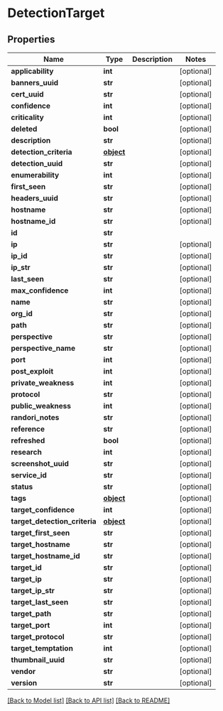 # DetectionTarget

## Properties
Name | Type | Description | Notes
------------ | ------------- | ------------- | -------------
**applicability** | **int** |  | [optional] 
**banners_uuid** | **str** |  | [optional] 
**cert_uuid** | **str** |  | [optional] 
**confidence** | **int** |  | [optional] 
**criticality** | **int** |  | [optional] 
**deleted** | **bool** |  | [optional] 
**description** | **str** |  | [optional] 
**detection_criteria** | [**object**](.md) |  | [optional] 
**detection_uuid** | **str** |  | [optional] 
**enumerability** | **int** |  | [optional] 
**first_seen** | **str** |  | [optional] 
**headers_uuid** | **str** |  | [optional] 
**hostname** | **str** |  | [optional] 
**hostname_id** | **str** |  | [optional] 
**id** | **str** |  | 
**ip** | **str** |  | [optional] 
**ip_id** | **str** |  | [optional] 
**ip_str** | **str** |  | [optional] 
**last_seen** | **str** |  | [optional] 
**max_confidence** | **int** |  | [optional] 
**name** | **str** |  | [optional] 
**org_id** | **str** |  | [optional] 
**path** | **str** |  | [optional] 
**perspective** | **str** |  | [optional] 
**perspective_name** | **str** |  | [optional] 
**port** | **int** |  | [optional] 
**post_exploit** | **int** |  | [optional] 
**private_weakness** | **int** |  | [optional] 
**protocol** | **str** |  | [optional] 
**public_weakness** | **int** |  | [optional] 
**randori_notes** | **str** |  | [optional] 
**reference** | **str** |  | [optional] 
**refreshed** | **bool** |  | [optional] 
**research** | **int** |  | [optional] 
**screenshot_uuid** | **str** |  | [optional] 
**service_id** | **str** |  | [optional] 
**status** | **str** |  | [optional] 
**tags** | [**object**](.md) |  | [optional] 
**target_confidence** | **int** |  | [optional] 
**target_detection_criteria** | [**object**](.md) |  | [optional] 
**target_first_seen** | **str** |  | [optional] 
**target_hostname** | **str** |  | [optional] 
**target_hostname_id** | **str** |  | [optional] 
**target_id** | **str** |  | [optional] 
**target_ip** | **str** |  | [optional] 
**target_ip_str** | **str** |  | [optional] 
**target_last_seen** | **str** |  | [optional] 
**target_path** | **str** |  | [optional] 
**target_port** | **int** |  | [optional] 
**target_protocol** | **str** |  | [optional] 
**target_temptation** | **int** |  | [optional] 
**thumbnail_uuid** | **str** |  | [optional] 
**vendor** | **str** |  | [optional] 
**version** | **str** |  | [optional] 

[[Back to Model list]](../README.md#documentation-for-models) [[Back to API list]](../README.md#documentation-for-api-endpoints) [[Back to README]](../README.md)


